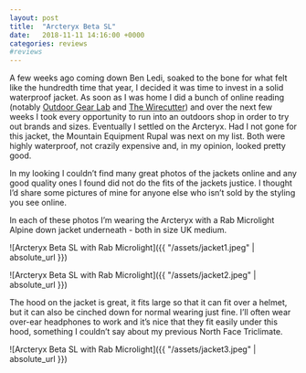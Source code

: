 ```yaml
---
layout: post
title:  "Arcteryx Beta SL"
date:   2018-11-11 14:16:00 +0000
categories: reviews
#reviews
---
```


A few weeks ago coming down Ben Ledi, soaked to the bone for what felt like the hundredth time that year, I decided it was time to invest in a solid waterproof jacket. As soon as I was home I did a bunch of online reading (notably [Outdoor Gear Lab](https://www.outdoorgearlab.com) and [The Wirecutter](https://thewirecutter.com)) and over the next few weeks I took every opportunity to run into an outdoors shop in order to try out brands and sizes. Eventually I settled on the Arcteryx. Had I not gone for this jacket, the Mountain Equipment Rupal was next on my list. Both were highly waterproof, not crazily expensive and, in my opinion, looked pretty good. 

In my looking I couldn’t find many great photos of the jackets online and any good quality ones I found did not do the fits of the jackets justice. I thought I’d share some pictures of mine for anyone else who isn’t sold by the styling you see online.

In each of these photos I’m wearing the Arcteryx with a Rab Microlight Alpine down jacket underneath - both in size UK medium. 

![Arcteryx Beta SL with Rab Microlight]({{ "/assets/jacket1.jpeg" | absolute_url }})

![Arcteryx Beta SL with Rab Microlight]({{ "/assets/jacket2.jpeg" | absolute_url }})

The hood on the jacket is great, it fits large so that it can fit over a helmet, but it can also be cinched down for normal wearing just fine. I’ll often wear over-ear headphones to work and it’s nice that they fit easily under this hood, something I couldn’t say about my previous North Face Triclimate.

![Arcteryx Beta SL with Rab Microlight]({{ "/assets/jacket3.jpeg" | absolute_url }})
